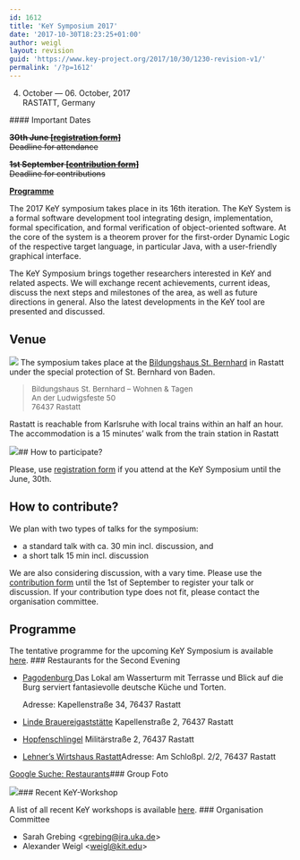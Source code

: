 ```yaml
---
id: 1612
title: 'KeY Symposium 2017'
date: '2017-10-30T18:23:25+01:00'
author: weigl
layout: revision
guid: 'https://www.key-project.org/2017/10/30/1230-revision-v1/'
permalink: '/?p=1612'
---
```


 04. October — 06. October, 2017   
 RASTATT, Germany

<div class="row"><div class="col-md-3 col-md-push-9">#### Important Dates

 <s> **30th June \[[registration form](https://goo.gl/forms/X18WxbiWrEZshtuD3)\]**   
 Deadline for attendance</s>

 <s>**1st September \[[contribution form](https://goo.gl/forms/E7obUN8cMb63YFWn2)\]**   
 Deadline for contributions</s>

  **[Programme](/programme-of-key-symposium-2017/)**

 </div><div class="col-md-9 col-md-pull-3"> The 2017 KeY symposium takes place in its 16th iteration. The KeY System is a formal software development tool integrating design, implementation, formal specification, and formal verification of object-oriented software. At the core of the system is a theorem prover for the first-order Dynamic Logic of the respective target language, in particular Java, with a user-friendly graphical interface.

 The KeY Symposium brings together researchers interested in KeY and related aspects. We will exchange recent achievements, current ideas, discuss the next steps and milestones of the area, as well as future directions in general. Also the latest developments in the KeY tool are presented and discussed.

## Venue

 ![](https://media-cdn.tripadvisor.com/media/photo-o/07/95/75/43/st-bernhard-bildungshaus.jpg) The symposium takes place at the [Bildungshaus St. Bernhard](http://st-bernhard-rastatt.de) in Rastatt under the special protection of St. Bernhard von Baden.

> <span style="font-size: 10pt;">Bildungshaus St. Bernhard – Wohnen &amp; Tagen </span>  
> <span style="font-size: 10pt;">An der Ludwigsfeste 50 </span>  
> <span style="font-size: 10pt;"> 76437 Rastatt</span>

 Rastatt is reachable from Karlsruhe with local trains within an half an hour. The accommodation is a 15 minutes’ walk from the train station in Rastatt

 ![](https://media-cdn.tripadvisor.com/media/photo-s/06/49/2d/cd/from-the-outside.jpg)## How to participate?

 Please, use [registration form](https://goo.gl/forms/X18WxbiWrEZshtuD3) if you attend at the KeY Symposium until the June, 30th.

##  How to contribute? 

 We plan with two types of talks for the symposium:

- a standard talk with ca. 30 min incl. discussion, and
- a short talk 15 min incl. discussion

 We are also considering discussion, with a vary time. Please use the [contribution form](https://goo.gl/forms/E7obUN8cMb63YFWn2) until the 1st of September to register your talk or discussion. If your contribution type does not fit, please contact the organisation committee.

## Programme

 The tentative programme for the upcoming KeY Symposium is available [here](/programme-of-key-symposium-2017). ### Restaurants for the Second Evening

- [ Pagodenburg ](http://www.pagodenburg.de/tl_files/Pagodenburg/Dateien/Speisekarte.pdf)Das Lokal am Wasserturm mit Terrasse und Blick auf die Burg serviert fantasievolle deutsche Küche und Torten.
    
    Adresse: Kapellenstraße 34, 76437 Rastatt
- [Linde Brauereigaststätte](http://brauereigaststaette-linde.de/?page_id=62) Kapellenstraße 2, 76437 Rastatt
- [Hopfenschlingel](https://www.hopfenschlingel.com/speisekarte-2/) Militärstraße 2, 76437 Rastatt
- [Lehner’s Wirtshaus Rastatt](http://rastatt.lehners-wirtshaus.de/restaurant/)Adresse: Am Schloßpl. 2/2, 76437 Rastatt
 
 [Google Suche: Restaurants](https://www.google.de/search?sa=X&dcr=0&biw=1920&bih=911&q=rastatt+restaurants&npsic=0&rflfq=1&rldoc=1&rlha=0&rllag=48854016,8209380,537&tbm=lcl&ved=0ahUKEwj9y9XBjJ3WAhVFQBQKHV1cD5sQtgMIKQ)### Group Foto

 ![](https://www.key-project.org/wp-content/uploads/2017/10/20171006_120923-300x225.jpg)### Recent KeY-Workshop

 A list of all recent KeY workshops is available [here](https://www.key-project.org/key-symposium/). ### Organisation Committee

- Sarah Grebing &lt;grebing@ira.uka.de&gt;
- Alexander Weigl &lt;weigl@kit.edu&gt;

</div></div>